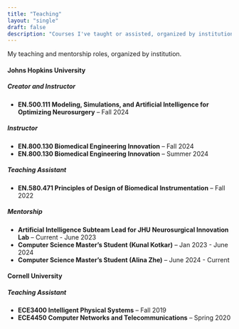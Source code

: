 ```yaml
---
title: "Teaching"
layout: "single"
draft: false
description: "Courses I've taught or assisted, organized by institution and role."
---
```

My teaching and mentorship roles, organized by institution. 

#### Johns Hopkins University
##### Creator and Instructor
- **EN.500.111 Modeling, Simulations, and Artificial Intelligence for Optimizing Neurosurgery** – Fall 2024  

##### Instructor
- **EN.800.130 Biomedical Engineering Innovation** – Fall 2024  
- **EN.800.130 Biomedical Engineering Innovation** – Summer 2024 

##### Teaching Assistant 
- **EN.580.471 Principles of Design of Biomedical Instrumentation** – Fall 2022

##### Mentorship
- **Artificial Intelligence Subteam Lead for JHU Neurosurgical Innovation Lab** – Current - June 2023  
- **Computer Science Master’s Student (Kunal Kotkar)** – Jan 2023 - June 2024
- **Computer Science Master’s Student (Alina Zhe)** – June 2024 - Current

#### Cornell University
##### Teaching Assistant
- **ECE3400 Intelligent Physical Systems** – Fall 2019   
- **ECE4450 Computer Networks and Telecommunications** – Spring 2020  